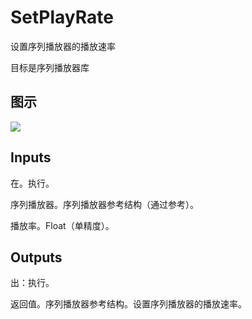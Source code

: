 # SetPlayRate

设置序列播放器的播放速率

目标是序列播放器库

## 图示

![]($-20221218-20481642.png)

## Inputs

在。执行。

序列播放器。序列播放器参考结构（通过参考）。

播放率。Float（单精度）。  

## Outputs

出：执行。

返回值。序列播放器参考结构。设置序列播放器的播放速率。
